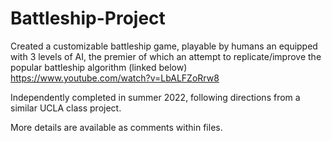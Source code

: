 # Battleship-Project
Created a customizable battleship game, playable by humans an equipped with 3 levels of AI, 
the premier of which an attempt to replicate/improve the popular battleship algorithm (linked below)
https://www.youtube.com/watch?v=LbALFZoRrw8

Independently completed in summer 2022, following directions from a similar UCLA class project. 

More details are available as comments within files. 
